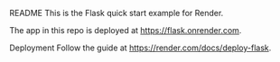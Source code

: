 README This is the Flask quick start example for Render.

The app in this repo is deployed at https://flask.onrender.com.

Deployment Follow the guide at https://render.com/docs/deploy-flask.
